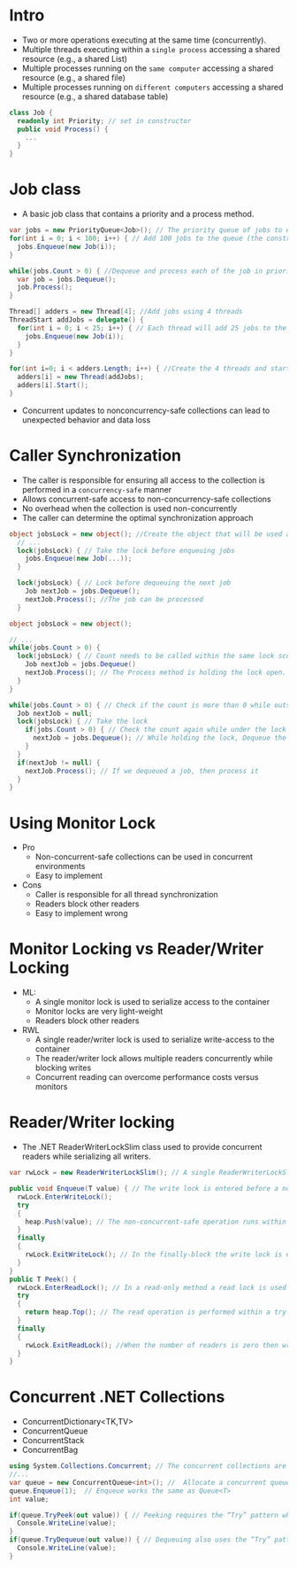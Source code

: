 # Intro

- Two or more operations executing at the same time (concurrently).
- Multiple threads executing within a `single process` accessing a shared resource (e.g., a shared List<T>)
- Multiple processes running on the `same computer` accessing a shared resource (e.g., a shared file)
- Multiple processes running on `different computers` accessing a shared resource (e.g., a shared database table)

```csharp
class Job {
  readonly int Priority; // set in constructor
  public void Process() {
    ...
  }
}
```
# Job class
- A basic job class that contains a priority and a process method.

```csharp
var jobs = new PriorityQueue<Job>(); // The priority queue of jobs to execute
for(int i = 0; i < 100; i++) { // Add 100 jobs to the queue (the constructor parameter is the job priority)
  jobs.Enqueue(new Job(i));
}

while(jobs.Count > 0) { //Dequeue and process each of the job in priority order.
  var job = jobs.Dequeue();
  job.Process();
}

```
 

```csharp
Thread[] adders = new Thread[4]; //Add jobs using 4 threads
ThreadStart addJobs = delegate() {
  for(int i = 0; i < 25; i++) { // Each thread will add 25 jobs to the queue
    jobs.Enqueue(new Job(i));
  }
}

for(int i=0; i < adders.Length; i++) { //Create the 4 threads and start them to add the jobs to the queue concurrently
  adders[i] = new Thread(addJobs);
  adders[i].Start();
}
```
- Concurrent updates to nonconcurrency-safe collections can lead to unexpected behavior and data loss
# Caller Synchronization
- The caller is responsible for ensuring all access to the collection is performed in a `concurrency-safe` manner
- Allows concurrent-safe access to non-concurrency-safe collections
- No overhead when the collection is used non-concurrently
- The caller can determine the optimal synchronization approach

```csharp
object jobsLock = new object(); //Create the object that will be used as the shared monitor lock object
  // ...
  lock(jobsLock) { // Take the lock before enqueuing jobs
    jobs.Enqueue(new Job(...));
  }

  lock(jobsLock) { // Lock before dequeuing the next job
    Job nextJob = jobs.Dequeue();
    nextJob.Process(); //The job can be processed
  }

```

```csharp
object jobsLock = new object(); 

// ...
while(jobs.Count > 0) {
  lock(jobsLock) { // Count needs to be called within the same lock scope as the call to Dequeue
    Job nextJob = jobs.Dequeue()
    nextJob.Process(); // The Process method is holding the lock open.
  }
}

```


```csharp
while(jobs.Count > 0) { // Check if the count is more than 0 while outside the lock
  Job nextJob = null;
  lock(jobsLock) { // Take the lock
    if(jobs.Count > 0) { // Check the count again while under the lock
      nextJob = jobs.Dequeue(); // While holding the lock, Dequeue the next job
    }
  }
  if(nextJob != null) {
    nextJob.Process(); // If we dequeued a job, then process it
  }
}

```
# Using Monitor Lock
- Pro
  - Non-concurrent-safe collections can be used in concurrent environments
  - Easy to implement
- Cons
  - Caller is responsible for all thread synchronization
  - Readers block other readers
  - Easy to implement wrong

# Monitor Locking vs Reader/Writer Locking
- ML:
  - A single monitor lock is used to serialize access to the container
  - Monitor locks are very light-weight
  - Readers block other readers
- RWL
  - A single reader/writer lock is used to serialize write-access to the container
  - The reader/writer lock allows multiple readers concurrently while blocking writes
  - Concurrent reading can overcome performance costs versus monitors

# Reader/Writer locking
- The .NET ReaderWriterLockSlim class used to provide concurrent readers while serializing all writers.

```csharp
var rwLock = new ReaderWriterLockSlim(); // A single ReaderWriterLockSlim instance serializes writes and blocks writes while allowing concurrent reads.

public void Enqueue(T value) { // The write lock is entered before a nonconcurrency-safe operation. All reads and writes are blocked until this is exited.
  rwLock.EnterWriteLock();
  try
  {
    heap.Push(value); // The non-concurrent-safe operation runs within a try-block
  }
  finally
  {
    rwLock.ExitWriteLock(); // In the finally-block the write lock is exited
  }
}
public T Peek() {
  rwLock.EnterReadLock(); // In a read-only method a read lock is used to allow concurrent readers while blocking writes
  try
  {
    return heap.Top(); // The read operation is performed within a try-block
  }
  finally
  {
    rwLock.ExitReadLock(); //When the number of readers is zero then writes will be allowed again
  }
}
```
# Concurrent .NET Collections
- ConcurrentDictionary<TK,TV> 
- ConcurrentQueue<T>
- ConcurrentStack<T> 
- ConcurrentBag<T>

```csharp
using System.Collections.Concurrent; // The concurrent collections are in the System.Collections.Concurrent namespace
//...
var queue = new ConcurrentQueue<int>(); //  Allocate a concurrent queue of integers
queue.Enqueue(1);  // Enqueue works the same as Queue<T>
int value;

if(queue.TryPeek(out value)) { // Peeking requires the “Try” pattern which avoids having to fail if the queue is empty
  Console.WriteLine(value);
}
if(queue.TryDequeue(out value)) { // Dequeuing also uses the “Try” pattern to avoid failure when the queue is empty
  Console.WriteLine(value);
}
```